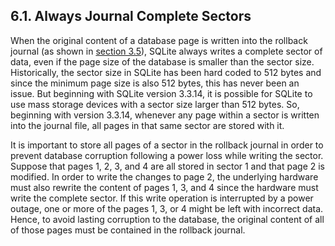 ## 6\.1\.  Always Journal Complete Sectors


When the original content of a database page is written into
the rollback journal (as shown in [section 3\.5](#section_3_5)),
SQLite always writes a complete sector of data, even if the
page size of the database is smaller than the sector size.
Historically, the sector size in SQLite has been hard coded to 512
bytes and since the minimum page size is also 512 bytes, this has never
been an issue. But beginning with SQLite version 3\.3\.14, it is possible
for SQLite to use mass storage devices with a sector size larger than 512
bytes. So, beginning with version 3\.3\.14, whenever any page within a
sector is written into the journal file, all pages in that same sector
are stored with it.


It is important to store all pages of a sector in the rollback
journal in order to prevent database corruption following a power
loss while writing the sector. Suppose that pages 1, 2, 3, and 4 are
all stored in sector 1 and that page 2 is modified. In order to write
the changes to page 2, the underlying hardware must also rewrite the
content of pages 1, 3, and 4 since the hardware must write the complete
sector. If this write operation is interrupted by a power outage,
one or more of the pages 1, 3, or 4 might be left with incorrect data.
Hence, to avoid lasting corruption to the database, the original content
of all of those pages must be contained in the rollback journal.



